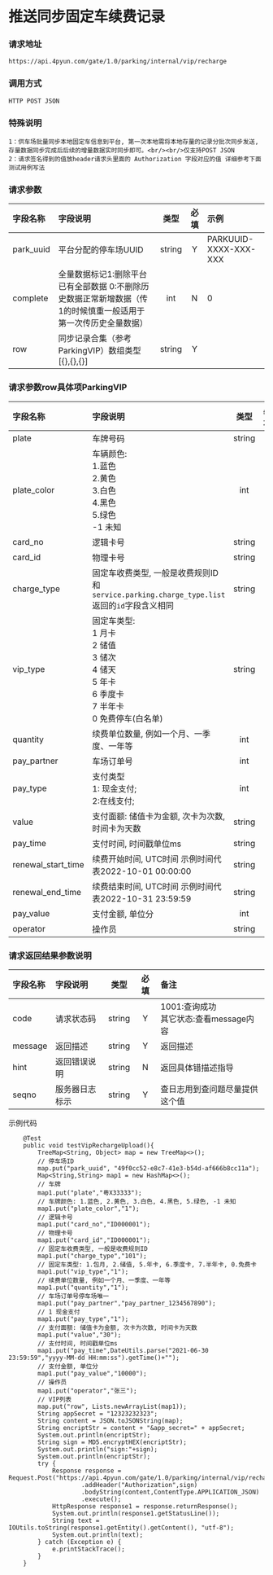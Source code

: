 # 推送同步固定车续费记录

###  请求地址

	https://api.4pyun.com/gate/1.0/parking/internal/vip/recharge

###  调用方式

	HTTP POST JSON

###  特殊说明

```
1：供车场批量同步本地固定车信息到平台, 第一次本地需将本地存量的记录分批次同步发送, 存量数据同步完成后后续的增量数据实时同步即可。<br/><br/>仅支持POST JSON
2：请求签名得到的值放header请求头里面的 Authorization 字段对应的值 详细参考下面测试用例写法
```


###  请求参数

| 字段名称  | 字段说明                                                     |  类型  | 必填 | 示例                  |
| :-------- | :----------------------------------------------------------- | :----: | :--: | :-------------------- |
| park_uuid | 平台分配的停车场UUID                                         | string |  Y   | PARKUUID-XXXX-XXX-XXX |
| complete  | 全量数据标记1:删除平台已有全部数据 0:不删除历史数据正常新增数据（传1的时候慎重一般适用于第一次传历史全量数据） |  int   |  N   | 0                     |
| row       | 同步记录合集（参考ParkingVIP）数组类型[{},{},{}]             | string |  Y   |                       |



###  请求参数row具体项ParkingVIP

| 字段名称    | 字段说明                                                     |  类型  | 必填 | 示例  |
| :---------- | :----------------------------------------------------------- | :----: | :--: | :---- |
| plate       | 车牌号码                                                     | string |  Y   |       |
| plate_color | 车辆颜色: <br>1.蓝色<br/>2.黄色<br/>3.白色<br/>4.黑色<br/>5.绿色<br/>-1 未知 |  int   |  Y   |       |
| card_no     | 逻辑卡号                                                     | string |  N   |       |
| card_id     | 物理卡号                                                     | string |  N   |       |
| charge_type | 固定车收费类型, 一般是收费规则ID<br>和`service.parking.charge_type.list`返回的`id`字段含义相同 | string |  Y   | MON_A |
| vip_type    | 固定车类型:<br/>1 月卡<br/>2 储值<br/>3 储次<br/>4 储天<br/>5 年卡<br/>6 季度卡<br/>7 半年卡<br/>0 免费停车(白名单) | string |  Y   |       |
| quantity    | 续费单位数量, 例如一个月、一季度、一年等                     |  int   |  Y   |       |
| pay_partner | 车场订单号                                                   |  int   |  Y   |       |
| pay_type    | 支付类型<br/>1: 现金支付;<br/>2:在线支付;                    |  int   |  Y   |       |
| value       | 支付面额: 储值卡为金额, 次卡为次数, 时间卡为天数             | string |  N   |       |
| pay_time    | 支付时间, 时间戳单位ms                                       | string |  N   |       |
| renewal_start_time    | 续费开始时间, UTC时间 示例时间代表2022-10-01 00:00:00 | string |  N   | 2022-09-30T16:00:00Z      |
| renewal_end_time    | 续费结束时间, UTC时间 示例时间代表2022-10-31 23:59:59  | string |  N   |  2022-10-31T15:59:59Z     |
| pay_value   | 支付金额, 单位分                                             |  int   |  N   |       |
| operator    | 操作员                                                       | string |  N   |       |

###  

###  请求返回结果参数说明

| 字段名称 | 字段说明       |  类型  | 必填 | 备注                                      |
| :------- | :------------- | :----: | :--: | :---------------------------------------- |
| code     | 请求状态码     | string |  Y   | 1001:查询成功<br>其它状态:查看message内容 |
| message  | 返回描述       | string |  Y   | 返回描述                                  |
| hint     | 返回错误说明   | string |  N   | 返回具体错描述指导                        |
| seqno    | 服务器日志标示 | string |  Y   | 查日志用到查问题尽量提供这个值            |

示例代码

```
    @Test
    public void testVipRechargeUpload(){
        TreeMap<String, Object> map = new TreeMap<>();
        // 停车场ID
        map.put("park_uuid", "49f0cc52-e8c7-41e3-b54d-af666b8cc11a");
        Map<String,String> map1 = new HashMap<>();
        // 车牌
        map1.put("plate","粤X33333");
        // 车牌颜色: 1.蓝色, 2.黄色, 3.白色, 4.黑色, 5.绿色, -1 未知
        map1.put("plate_color","1");
        // 逻辑卡号
        map1.put("card_no","ID000001");
        // 物理卡号
        map1.put("card_id","ID000001");
        // 固定车收费类型, 一般是收费规则ID
        map1.put("charge_type","101");
        // 固定车类型: 1.包月, 2.储值, 5.年卡, 6.季度卡, 7.半年卡, 0.免费卡
        map1.put("vip_type","1");
        // 续费单位数量, 例如一个月、一季度、一年等
        map1.put("quantity","1");
        // 车场订单号停车场唯一
        map1.put("pay_partner","pay_partner_1234567890");
        // 1 现金支付
        map1.put("pay_type","1");
        // 支付面额: 储值卡为金额, 次卡为次数, 时间卡为天数
        map1.put("value","30");
        // 支付时间, 时间戳单位ms
        map1.put("pay_time",DateUtils.parse("2021-06-30 23:59:59","yyyy-MM-dd HH:mm:ss").getTime()+"");
        // 支付金额, 单位分
        map1.put("pay_value","10000");
        // 操作员
        map1.put("operator","张三");
        // VIP列表
        map.put("row", Lists.newArrayList(map1));
        String appSecret = "12323232323";
        String content = JSON.toJSONString(map);
        String encriptStr = content + "&app_secret=" + appSecret;
        System.out.println(encriptStr);
        String sign = MD5.encryptHEX(encriptStr);
        System.out.println("sign:"+sign);
        System.out.println(encriptStr);
        try {
            Response response = Request.Post("https://api.4pyun.com/gate/1.0/parking/internal/vip/recharge")
                    .addHeader("Authorization",sign)
                    .bodyString(content,ContentType.APPLICATION_JSON)
                    .execute();
            HttpResponse response1 = response.returnResponse();
            System.out.println(response1.getStatusLine());
            String text = IOUtils.toString(response1.getEntity().getContent(), "utf-8");
            System.out.println(text);
        } catch (Exception e) {
            e.printStackTrace();
        }
    }
```
